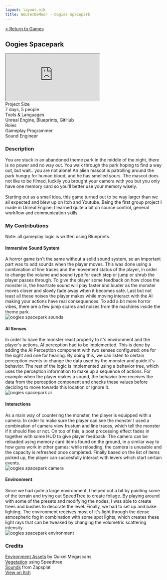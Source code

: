 ```yaml
---
layout: layout.njk
title: WouterDeMoor - Oogies Spacepark
---
```


<article class="project-page container">
<div class="project-page-head">
    <a href="/games">< Return to Games</a>
    <h2 class="project-title">Oogies Spacepark</h2>
</div>
<div class="project-intro">
    <iframe class="project-video"
    title="Oogies Spacepark"
    src="https://www.youtube.com/embed/-LeyKABgbpA"
    allow="accelerometer; autoplay; clipboard-write; encrypted-media; gyroscope; picture-in-picture" allowfullscreen>
    </iframe>
    <div class="project-data">
        <div>
            <div class="data-title">Project Size</div>
            <div class="data-text">7 days, 5 people</div>
        </div>
        <div>
            <div class="data-title">Tools &amp; Languages</div>
            <div class="data-text">Unreal Engine, Blueprints, GitHub</div>
        </div>
        <div>
            <div class="data-title">Roles</div>
            <div class="data-text">
            Gameplay Programmer </br>
            Sound Engineer
            </div>
        </div>
    </div>
</div>

<section class="project-section">
    <h3>Description</h3>
    <div class="project-description">
        You are stuck in an abandoned theme park in the middle of the night, there is no power and no way out. You walk through the park hoping to find a way out, but wait.. you are not alone! An alien mascot is patrolling around the park hungry for human blood, and he has smelled yours. The mascot does not like to be filmed,  luckily you brought your camera with you but you only have one memory card so you'll better use your memory wisely. </br>
        </br>
        Starting out as a small idea, this game turned out to be way larger than we all expected and blew up on Itch and Youtube. Being the first group project I made in Unreal Engine: I learned quite a bit on source control, general workflow and communication skills.
    </div>
</section>

<section class="project-section">
    <h3>My Contributions</h3>
    <div class="project-task-100 italic">Note: all gameplay logic is written using Blueprints.</div>
    <div class="project-task-100">
        <h4>Immersive Sound System</h4>
        <div class="task-container">
            <div>
            A horror game isn't the same without a solid sound system, so an important part was to add sounds when the player moves. This was done using a combination of line traces and the movement status of the player, in order to change the volume and sound type for each step or jump or shrub the player passes through. To give the player some feedback on how close the monster is, the heartrate sound will play faster and louder as the monster moves closer and slowly fade away when it becomes safe. Last but not least all these noises the player makes while moving interact with the AI making your actions have real consequences. To add a bit more horror vibes, there are a few jump scares and noises from the machines inside the theme park.
            </div>
            <img src="/gif/oogiesspacepark_sounds.gif" alt="oogies spacepark sounds" loading="lazy"/>
        </div>
    </div>
    <div class="project-task-100">
        <h4>AI Senses</h4>
        <div class="task-container">
            <div>
            In order to have the monster react properly to it's environment and the player's actions, AI perception had to be implemented. This is done by adding the AI Perception component with two senses configured: one for the sight and one for hearing. By doing this, we can listen to certain perception events to change the data used by the monster and guide it's behavior. The rest of the logic is implemented using a behavior tree, which uses the perception information to make up a sequence of actions. For example when the player makes a sound, the behavior tree receives the data from the perception component and checks these values before deciding to move towards this location or ignore it.
            </div>
            <img src="/img/oogiesspacepark_ai.png" alt="oogies spacepark ai" loading="lazy"/>
        </div>
    </div>
    <div class="project-task-100">
        <h4>Interactions</h4>
        <div class="task-container">
            <div>
            As a main way of countering the monster, the player is equipped with a camera. In order to make sure the player can see the monster I used a combination of camera view frustum and line traces, which tell the monster if it should flee or not. On top of this, a post processing effect fades in together with some HUD to give player feedback. The camera can be reloaded using memory card items found on the ground, in a similar way to how guns work in other games: while reloading, the camera is unusable and the capacity is refreshed once completed. Finally based on the list of items picked up, the player can succesfully interact with levers which start certain events.
            </div>
            <img src="/gif/oogiesspacepark_camera.gif" alt="oogies spacepark camera" loading="lazy"/>
        </div>
    </div>
    <div class="project-task-100">
        <h4>Environment</h4>
        <div class="task-container">
            <div>
            Since we had quite a large environment, I helped out a bit by painting some of the terrain and trying out SpeedTree to create foliage. By playing around with some of the presets and modifying the nodes, I was able to create trees and bushes to decorate the level. Finally, we had to set up and bake lighting. The environment receives most of it's light through the dense atmospheric fog in combination with some spot lights, which creates these light rays that can be tweaked by changing the volumetric scattering intensity.
            </div>
            <img src="/img/oogiesspacepark_environment.png" alt="oogies spacepark environment" loading="lazy"/>
        </div>
    </div>
</section>

<section class="project-section">
    <h3>Credits</h3>
    <div class="project-credits">
        <a href="https://store.speedtree.com/" target="_blank" rel="noopener noreferrer">Environment Assets</a> by Quixel Megascans </br>
        <a href="https://store.speedtree.com/" target="_blank" rel="noopener noreferrer">Vegetation</a> using Speedtree </br>
        <a href="https://www.zapsplat.com/" target="_blank" rel="noopener noreferrer">Sounds</a> from Zapsplat </br>
    </div>
</section>

<div class="button-div">
    <a class="link-button" href="https://enzomannaert.itch.io/oogies-spacepark" target="_blank" rel="noopener noreferrer">View on Itch</a>
</div>
</article>